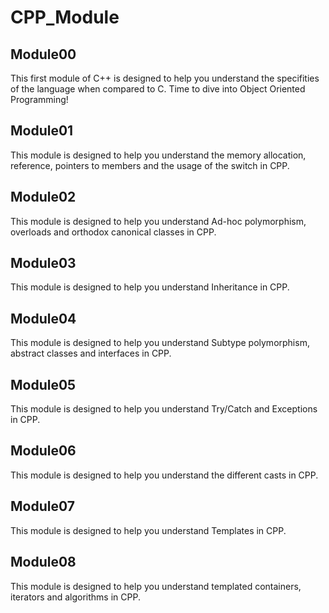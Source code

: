 # CPP_Module

## Module00

This first module of C++ is designed to help you understand the specifities of the language when compared to C. 
Time to dive into Object Oriented Programming!

## Module01

This module is designed to help you understand the memory allocation, reference, pointers to members and the usage of the switch in CPP.

## Module02

This module is designed to help you understand Ad-hoc polymorphism, overloads and orthodox canonical classes in CPP.

## Module03

This module is designed to help you understand Inheritance in CPP.

## Module04

This module is designed to help you understand Subtype polymorphism, abstract classes and interfaces in CPP.

## Module05

This module is designed to help you understand Try/Catch and Exceptions in CPP.

## Module06

This module is designed to help you understand the different casts in CPP.

## Module07

This module is designed to help you understand Templates in CPP.

## Module08

This module is designed to help you understand templated containers, iterators and algorithms in CPP.
